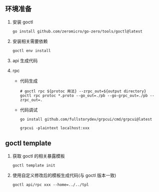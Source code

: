 ## 环境准备

1. 安装 goctl

   ```shell
   go install github.com/zeromicro/go-zero/tools/goctl@latest
   ```

2. 安装相关需要依赖

   ```shell
   goctl env install
   ```

3. api 生成代码
4. rpc

   - 代码生成

     ```shell
     # goctl rpc ${protoc 用法} --zrpc_out=${output directory}
     goctl rpc protoc *.proto --go_out=./pb --go-grpc_out=./pb --zrpc_out=.
     ```

   - 代码调试

     ```shell
     go install github.com/fullstorydev/grpcui/cmd/grpcui@latest

     grpcui -plaintext localhost:xxx
     ```

## goctl template

1. 获取 goctl 的相关暴露模板

   ```shell
   goctl template init
   ```

2. 使用自定义修改后的模板生成代码(与 goctl 版本一致)

   ```shell
   goctl api/rpc xxx --home=../../tpl
   ```

